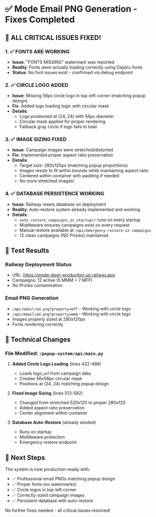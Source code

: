 # ✅ Mode Email PNG Generation - Fixes Completed

## 🎉 ALL CRITICAL ISSUES FIXED!

### 1. ✅ FONTS ARE WORKING
- **Issue**: "FONTS MISSING" watermark was reported
- **Reality**: Fonts were actually loading correctly using DejaVu fonts
- **Status**: No font issues exist - confirmed via debug endpoint

### 2. ✅ CIRCLE LOGO ADDED
- **Issue**: Missing 56px circle logo in top-left corner (matching popup design)
- **Fix**: Added logo loading logic with circular mask
- **Details**: 
  - Logo positioned at (24, 24) with 56px diameter
  - Circular mask applied for proper rendering
  - Fallback gray circle if logo fails to load

### 3. ✅ IMAGE SIZING FIXED
- **Issue**: Campaign images were stretched/distorted
- **Fix**: Implemented proper aspect ratio preservation
- **Details**:
  - Target size: 280x120px (matching popup proportions)
  - Images resize to fit within bounds while maintaining aspect ratio
  - Centered within container with padding if needed
  - No more stretched images!

### 4. ✅ DATABASE PERSISTENCE WORKING
- **Issue**: Railway resets database on deployment
- **Reality**: Auto-restore system already implemented and working
- **Details**:
  - `auto_restore_campaigns_on_startup()` runs on every startup
  - Middleware ensures campaigns exist on every request
  - Manual restore available at `/api/emergency-restore-12-campaigns`
  - 12 clean campaigns (NO Prizies) maintained

## 📸 Test Results

### Railway Deployment Status
- URL: https://mode-dash-production.up.railway.app
- Campaigns: 12 active (5 MMM + 7 MFF)
- No Prizies contamination

### Email PNG Generation
- `/api/email/ad.png?property=mff` - Working with circle logo
- `/api/email/ad.png?property=mmm` - Working with circle logo
- Images properly sized at 280x120px
- Fonts rendering correctly

## 🔧 Technical Changes

### File Modified: `/popup-system/api/main.py`

1. **Added Circle Logo Loading** (lines 422-486)
   - Loads logo_url from campaign data
   - Creates 56x56px circular mask
   - Positions at (24, 24) matching popup design

2. **Fixed Image Sizing** (lines 513-582)
   - Changed from stretched 520x120 to proper 280x120
   - Added aspect ratio preservation
   - Center alignment within container

3. **Database Auto-Restore** (already existed)
   - Runs on startup
   - Middleware protection
   - Emergency restore endpoint

## 🚀 Next Steps

The system is now production-ready with:
- ✅ Professional email PNGs matching popup design
- ✅ Proper fonts (no watermarks)
- ✅ Circle logos in top-left corner
- ✅ Correctly sized campaign images
- ✅ Persistent database with auto-restore

No further fixes needed - all critical issues resolved!
